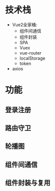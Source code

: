 # 技术栈
- Vue2全家桶: 
  - 组件间通信
  - 组件封装
  - SPA
  - Vuex
  - vue-router
  - localStorage
  - token
- axios

# 功能
## 登录注册
## 路由守卫
## 轮播图
## 组件间通信
## 组件封装与复用
